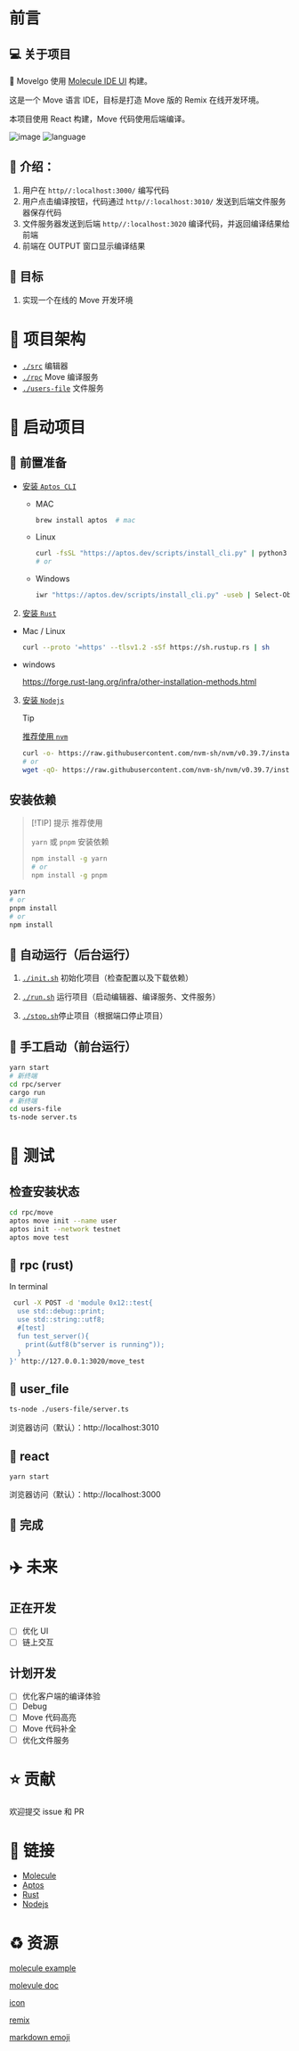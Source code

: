 <a name="top"></a>

# 前言

## :computer: 关于项目

:wrench: Movelgo 使用 [Molecule IDE UI](https://github.com/DTStack/molecule) 构建。

这是一个 Move 语言 IDE，目标是打造 Move 版的 Remix 在线开发环境。

本项目使用 React 构建，Move 代码使用后端编译。

![image](https://img.shields.io/badge/Licence-MIT-81ff44)
![language](https://img.shields.io/badge/Language-TS_Rust-239120)

## :crystal_ball: 介绍：

1. 用户在 `http//:localhost:3000/` 编写代码
2. 用户点击编译按钮，代码通过 `http//:localhost:3010/` 发送到后端文件服务器保存代码
3. 文件服务器发送到后端 `http//:localhost:3020` 编译代码，并返回编译结果给前端
4. 前端在 OUTPUT 窗口显示编译结果

## :rocket: 目标

1. 实现一个在线的 Move 开发环境

# :scroll: 项目架构

- [`./src`](./src/) 编辑器
- [`./rpc`](./rpc/) Move 编译服务
- [`./users-file`](./users-file/) 文件服务

# :running: 启动项目

## :rainbow: 前置准备

- [安装 `Aptos CLI`](https://aptos.dev/en/build/cli)

  - MAC

    ```bash
    brew install aptos  # mac
    ```

  - Linux

    ```bash
    curl -fsSL "https://aptos.dev/scripts/install_cli.py" | python3
    # or
    ```

  - Windows

    ```bash
    iwr "https://aptos.dev/scripts/install_cli.py" -useb | Select-Object -ExpandProperty Content | python3
    ```

2. [安装 `Rust`](https://www.rust-lang.org/tools/install)

- Mac / Linux

  ```bash
  curl --proto '=https' --tlsv1.2 -sSf https://sh.rustup.rs | sh
  ```

- windows

  https://forge.rust-lang.org/infra/other-installation-methods.html

3. [安装 `Nodejs`](https://nodejs.org/zh-cn/download/package-manager)
   > [!TIP]
   >
   > [推荐使用 `nvm`](https://github.com/nvm-sh/nvm)
   >
   > ```bash
   > curl -o- https://raw.githubusercontent.com/nvm-sh/nvm/v0.39.7/install.sh | bash
   > # or
   > wget -qO- https://raw.githubusercontent.com/nvm-sh/nvm/v0.39.7/install.sh | bash
   > ```

## 安装依赖

> [!TIP] 提示
> 推荐使用
>
> `yarn` 或 `pnpm` 安装依赖
>
> ```bash
> npm install -g yarn
> # or
> npm install -g pnpm
> ```

```bash
yarn
# or
pnpm install
# or
npm install
```

## :car: 自动运行（后台运行）

1. [`./init.sh`](./init.sh) 初始化项目（检查配置以及下载依赖）

2. [`./run.sh`](./run.sh) 运行项目（启动编辑器、编译服务、文件服务）

3. [`./stop.sh`](./stop.sh)停止项目（根据端口停止项目）

## :muscle: 手工启动（前台运行）

```bash
yarn start
# 新终端
cd rpc/server
cargo run
# 新终端
cd users-file
ts-node server.ts
```

# :evergreen_tree: 测试

## 检查安装状态

```bash
cd rpc/move
aptos move init --name user
aptos init --network testnet
aptos move test
```

## :file_folder: rpc (rust)

In terminal

```bash
 curl -X POST -d 'module 0x12::test{
  use std::debug::print;
  use std::string::utf8;
  #[test]
  fun test_server(){
    print(&utf8(b"server is running"));
  }
}' http://127.0.0.1:3020/move_test
```

## :file_folder: user_file

```bash
ts-node ./users-file/server.ts
```

浏览器访问（默认）：http://localhost:3010

## :file_folder: react

`yarn start`

浏览器访问（默认）：http://localhost:3000

## :tada: 完成

# :airplane: 未来

## 正在开发

- [ ] 优化 UI
- [ ] 链上交互

## 计划开发

- [ ] 优化客户端的编译体验
- [ ] Debug
- [ ] Move 代码高亮
- [ ] Move 代码补全
- [ ] 优化文件服务

# :star: 贡献

欢迎提交 issue 和 PR

# :link: 链接

- [Molecule](https://github.com/DTStack/molecule)
- [Aptos](https://aptos.dev/)
- [Rust](https://www.rust-lang.org/)
- [Nodejs](https://nodejs.org/zh-cn/)

# :recycle: 资源

[molecule example](https://dtstack.github.io/molecule/zh-CN/docs/guides/extend-builtin-ui)

[molevule doc](https://dtstack.github.io/molecule/zh-CN/docs/introduction)

[icon](https://microsoft.github.io/vscode-codicons/dist/codicon.html)

[remix](https://remix.ethereum.org/#lang=zh)

[markdown emoji](https://gist.github.com/rxaviers/7360908)

